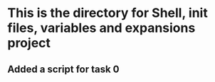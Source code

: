 # This is the directory for Shell, init files, variables and expansions project
## Added a script for task 0
